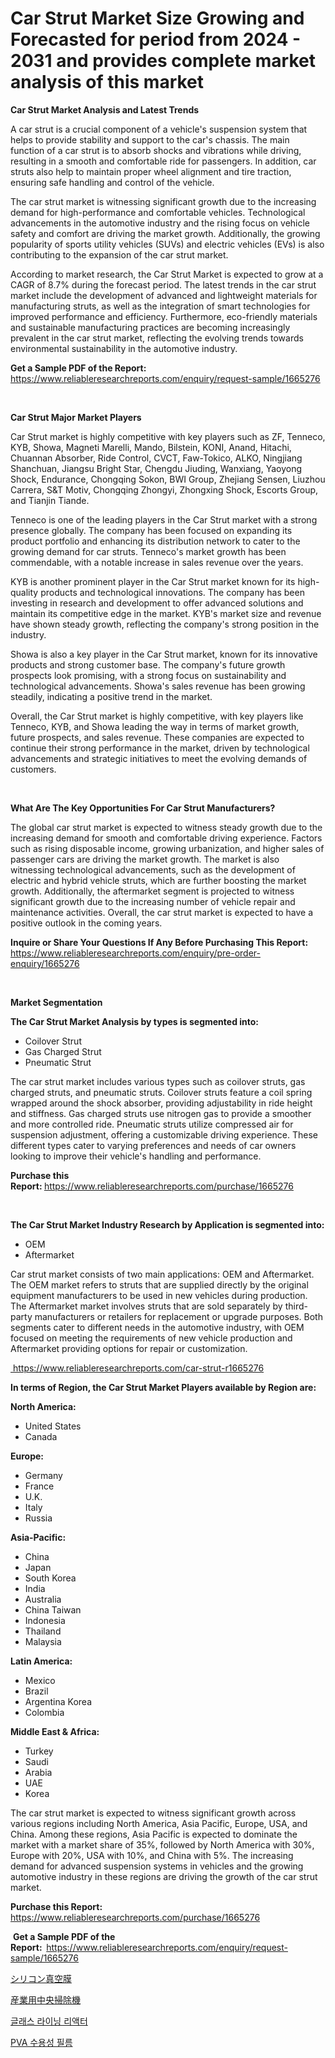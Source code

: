 <p><h1>Car Strut Market Size Growing and Forecasted for period from 2024 - 2031 and provides complete market analysis of this market</h1></p><p><strong>Car Strut Market Analysis and Latest Trends</strong></p>
<p><p>A car strut is a crucial component of a vehicle's suspension system that helps to provide stability and support to the car's chassis. The main function of a car strut is to absorb shocks and vibrations while driving, resulting in a smooth and comfortable ride for passengers. In addition, car struts also help to maintain proper wheel alignment and tire traction, ensuring safe handling and control of the vehicle.</p><p>The car strut market is witnessing significant growth due to the increasing demand for high-performance and comfortable vehicles. Technological advancements in the automotive industry and the rising focus on vehicle safety and comfort are driving the market growth. Additionally, the growing popularity of sports utility vehicles (SUVs) and electric vehicles (EVs) is also contributing to the expansion of the car strut market.</p><p>According to market research, the Car Strut Market is expected to grow at a CAGR of 8.7% during the forecast period. The latest trends in the car strut market include the development of advanced and lightweight materials for manufacturing struts, as well as the integration of smart technologies for improved performance and efficiency. Furthermore, eco-friendly materials and sustainable manufacturing practices are becoming increasingly prevalent in the car strut market, reflecting the evolving trends towards environmental sustainability in the automotive industry.</p></p>
<p><strong>Get a Sample PDF of the Report:&nbsp;</strong> <a href="https://www.reliableresearchreports.com/enquiry/request-sample/1665276">https://www.reliableresearchreports.com/enquiry/request-sample/1665276</a></p>
<p>&nbsp;</p>
<p><strong>Car Strut Major Market Players</strong></p>
<p><p>Car Strut market is highly competitive with key players such as ZF, Tenneco, KYB, Showa, Magneti Marelli, Mando, Bilstein, KONI, Anand, Hitachi, Chuannan Absorber, Ride Control, CVCT, Faw-Tokico, ALKO, Ningjiang Shanchuan, Jiangsu Bright Star, Chengdu Jiuding, Wanxiang, Yaoyong Shock, Endurance, Chongqing Sokon, BWI Group, Zhejiang Sensen, Liuzhou Carrera, S&T Motiv, Chongqing Zhongyi, Zhongxing Shock, Escorts Group, and Tianjin Tiande.</p><p>Tenneco is one of the leading players in the Car Strut market with a strong presence globally. The company has been focused on expanding its product portfolio and enhancing its distribution network to cater to the growing demand for car struts. Tenneco's market growth has been commendable, with a notable increase in sales revenue over the years.</p><p>KYB is another prominent player in the Car Strut market known for its high-quality products and technological innovations. The company has been investing in research and development to offer advanced solutions and maintain its competitive edge in the market. KYB's market size and revenue have shown steady growth, reflecting the company's strong position in the industry.</p><p>Showa is also a key player in the Car Strut market, known for its innovative products and strong customer base. The company's future growth prospects look promising, with a strong focus on sustainability and technological advancements. Showa's sales revenue has been growing steadily, indicating a positive trend in the market.</p><p>Overall, the Car Strut market is highly competitive, with key players like Tenneco, KYB, and Showa leading the way in terms of market growth, future prospects, and sales revenue. These companies are expected to continue their strong performance in the market, driven by technological advancements and strategic initiatives to meet the evolving demands of customers.</p></p>
<p>&nbsp;</p>
<p><strong>What Are The Key Opportunities For Car Strut Manufacturers?</strong></p>
<p><p>The global car strut market is expected to witness steady growth due to the increasing demand for smooth and comfortable driving experience. Factors such as rising disposable income, growing urbanization, and higher sales of passenger cars are driving the market growth. The market is also witnessing technological advancements, such as the development of electric and hybrid vehicle struts, which are further boosting the market growth. Additionally, the aftermarket segment is projected to witness significant growth due to the increasing number of vehicle repair and maintenance activities. Overall, the car strut market is expected to have a positive outlook in the coming years.</p></p>
<p><strong>Inquire or Share Your Questions If Any Before Purchasing This Report:</strong> <a href="https://www.reliableresearchreports.com/enquiry/pre-order-enquiry/1665276">https://www.reliableresearchreports.com/enquiry/pre-order-enquiry/1665276</a></p>
<p>&nbsp;</p>
<p><strong>Market Segmentation</strong></p>
<p><strong>The Car Strut Market Analysis by types is segmented into:</strong></p>
<p><ul><li>Coilover Strut</li><li>Gas Charged Strut</li><li>Pneumatic Strut</li></ul></p>
<p><p>The car strut market includes various types such as coilover struts, gas charged struts, and pneumatic struts. Coilover struts feature a coil spring wrapped around the shock absorber, providing adjustability in ride height and stiffness. Gas charged struts use nitrogen gas to provide a smoother and more controlled ride. Pneumatic struts utilize compressed air for suspension adjustment, offering a customizable driving experience. These different types cater to varying preferences and needs of car owners looking to improve their vehicle's handling and performance.</p></p>
<p><strong>Purchase this Report:&nbsp;</strong><a href="https://www.reliableresearchreports.com/purchase/1665276">https://www.reliableresearchreports.com/purchase/1665276</a></p>
<p>&nbsp;</p>
<p><strong>The Car Strut Market Industry Research by Application is segmented into:</strong></p>
<p><ul><li>OEM</li><li>Aftermarket</li></ul></p>
<p><p>Car strut market consists of two main applications: OEM and Aftermarket. The OEM market refers to struts that are supplied directly by the original equipment manufacturers to be used in new vehicles during production. The Aftermarket market involves struts that are sold separately by third-party manufacturers or retailers for replacement or upgrade purposes. Both segments cater to different needs in the automotive industry, with OEM focused on meeting the requirements of new vehicle production and Aftermarket providing options for repair or customization.</p></p>
<p><a href="https://www.reliableresearchreports.com/car-strut-r1665276">&nbsp;https://www.reliableresearchreports.com/car-strut-r1665276</a></p>
<p><strong>In terms of Region, the Car Strut Market Players available by Region are:</strong></p>
<p>
    <p> <strong> North America: </strong>
        <ul>
            <li>United States</li>
            <li>Canada</li>
        </ul>
        </p> 
    <p> <strong> Europe: </strong>
        <ul>
            <li>Germany</li>
            <li>France</li>
            <li>U.K.</li>
            <li>Italy</li>
            <li>Russia</li>
        </ul>
        </p> 
    <p> <strong> Asia-Pacific: </strong>
        <ul>
            <li>China</li>
            <li>Japan</li>
            <li>South Korea</li>
            <li>India</li>
            <li>Australia</li>
            <li>China Taiwan</li>
            <li>Indonesia</li>
            <li>Thailand</li>
            <li>Malaysia</li>
        </ul>
        </p> 
    <p> <strong> Latin America: </strong>
        <ul>
            <li>Mexico</li>
            <li>Brazil</li>
            <li>Argentina Korea</li>
            <li>Colombia</li>
        </ul>
        </p> 
    <p> <strong> Middle East & Africa: </strong>
        <ul>
            <li>Turkey</li>
            <li>Saudi</li>
            <li>Arabia</li>
            <li>UAE</li>
            <li>Korea</li>
        </ul>
    </p>
    </p>
<p><p>The car strut market is expected to witness significant growth across various regions including North America, Asia Pacific, Europe, USA, and China. Among these regions, Asia Pacific is expected to dominate the market with a market share of 35%, followed by North America with 30%, Europe with 20%, USA with 10%, and China with 5%. The increasing demand for advanced suspension systems in vehicles and the growing automotive industry in these regions are driving the growth of the car strut market.</p></p>
<p><strong>Purchase this Report: </strong><a href="https://www.reliableresearchreports.com/purchase/1665276">https://www.reliableresearchreports.com/purchase/1665276</a></p>
<p>&nbsp;<strong>Get a Sample PDF of the Report:&nbsp;&nbsp;</strong><a href="https://www.reliableresearchreports.com/enquiry/request-sample/1665276">https://www.reliableresearchreports.com/enquiry/request-sample/1665276</a></p>
<p><strong></strong></p>
<p><p><a href="https://medium.com/@krishnajlhre/%E3%82%B7%E3%83%AA%E3%82%B3%E3%83%B3%E7%9C%9F%E7%A9%BA%E8%86%9C%E5%B8%82%E5%A0%B4-%E7%AB%B6%E4%BA%89%E5%88%86%E6%9E%90-%E5%B8%82%E5%A0%B4%E3%83%88%E3%83%AC%E3%83%B3%E3%83%89%E3%81%8A%E3%82%88%E3%81%B32031%E5%B9%B4%E3%81%BE%E3%81%A7%E3%81%AE%E4%BA%88%E6%B8%AC-54ac9640dec2">シリコン真空膜</a></p><p><a href="https://medium.com/@teridactyl90/%E5%B7%A5%E6%A5%AD%E7%94%A8%E4%B8%AD%E5%A4%AE%E9%9B%86%E5%A1%B5%E6%A9%9F%E5%B8%82%E5%A0%B4%E3%83%AC%E3%83%9D%E3%83%BC%E3%83%88%E3%81%AF-%E3%81%93%E3%81%AE%E5%B8%82%E5%A0%B4%E3%81%AE%E6%9C%80%E6%96%B0%E3%83%88%E3%83%AC%E3%83%B3%E3%83%89%E3%81%A8%E6%88%90%E9%95%B7%E6%A9%9F%E4%BC%9A%E3%82%92%E6%98%8E%E3%82%89%E3%81%8B%E3%81%AB%E3%81%97%E3%81%A6%E3%81%84%E3%81%BE%E3%81%99-55841f0177de">産業用中央掃除機</a></p><p><a href="https://medium.com/@wheelgg5674537/%EC%9C%A0%EB%A6%AC-%EC%95%88%EC%BD%94%ED%8C%85-%EB%B0%98%EC%9D%91%EA%B8%B0-%EC%8B%9C%EC%9E%A5-%EA%B7%9C%EB%AA%A8-%EB%B0%8F-%EC%8B%9C%EC%9E%A5-%EB%8F%99%ED%96%A5-%EC%82%B0%EC%97%85-%EA%B0%9C%EC%9A%94-%EC%A0%84%EC%B2%B4-2024%EB%85%84%EB%B6%80%ED%84%B0-2031%EB%85%84%EA%B9%8C%EC%A7%80-562d7f2b354e">글래스 라이닝 리액터</a></p><p><a href="https://medium.com/@londonacobson5656/2024-2031-%EA%B8%B0%EA%B0%84-%EB%8F%99%EC%95%88-%EC%98%88%EC%B8%A1%EB%90%9C-pva-%EC%88%98%EC%9A%A9%EC%84%B1-%ED%95%84%EB%A6%84-%EC%8B%9C%EC%9E%A5-%EB%8F%99%ED%96%A5-%EB%B0%8F-%EC%8B%9C%EC%9E%A5-%EB%B6%84%EC%84%9D-9679afc0b095">PVA 수용성 필름</a></p></p>